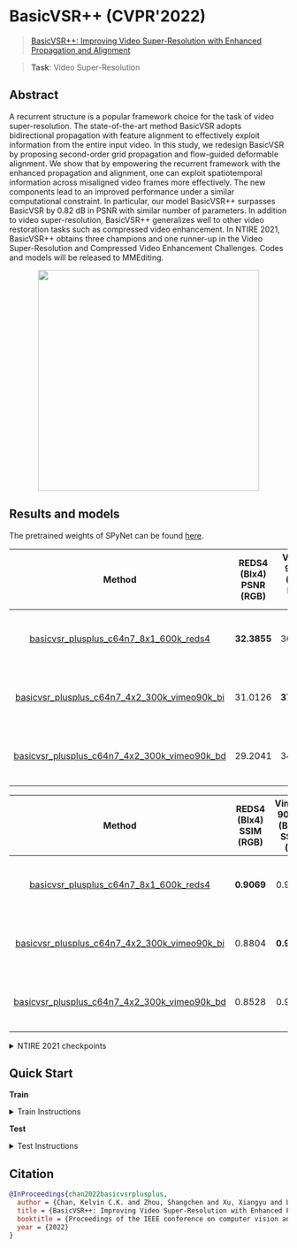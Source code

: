 # BasicVSR++ (CVPR'2022)

> [BasicVSR++: Improving Video Super-Resolution with Enhanced Propagation and Alignment](https://arxiv.org/abs/2104.13371)

> **Task**: Video Super-Resolution

<!-- [ALGORITHM] -->

## Abstract

<!-- [ABSTRACT] -->

A recurrent structure is a popular framework choice for the task of video super-resolution. The state-of-the-art method BasicVSR adopts bidirectional propagation with feature alignment to effectively exploit information from the entire input video. In this study, we redesign BasicVSR by proposing second-order grid propagation and flow-guided deformable alignment. We show that by empowering the recurrent framework with the enhanced propagation and alignment, one can exploit spatiotemporal information across misaligned video frames more effectively. The new components lead to an improved performance under a similar computational constraint. In particular, our model BasicVSR++ surpasses BasicVSR by 0.82 dB in PSNR with similar number of parameters. In addition to video super-resolution, BasicVSR++ generalizes well to other video restoration tasks such as compressed video enhancement. In NTIRE 2021, BasicVSR++ obtains three champions and one runner-up in the Video Super-Resolution and Compressed Video Enhancement Challenges. Codes and models will be released to MMEditing.

<!-- [IMAGE] -->

<div align=center >
 <img src="https://user-images.githubusercontent.com/7676947/144017685-9354df55-aa6d-445f-a946-116f0d6c38d7.png" width="400"/>
</div >

## Results and models

The pretrained weights of SPyNet can be found [here](https://download.openmmlab.com/mmediting/restorers/basicvsr/spynet_20210409-c6c1bd09.pth).

|       Method        | REDS4 (BIx4) PSNR (RGB) | Vimeo-90K-T (BIx4) PSNR (Y) | Vid4 (BIx4) PSNR (Y) | UDM10 (BDx4) PSNR (Y) | Vimeo-90K-T (BDx4) PSNR (Y) | Vid4 (BDx4) PSNR (Y) |       GPU Info        |        Download        |
| :-----------------: | :---------------------: | :-------------------------: | :------------------: | :-------------------: | :-------------------------: | :------------------: | :-------------------: | :--------------------: |
| [basicvsr_plusplus_c64n7_8x1_600k_reds4](/configs/basicvsr_pp/basicvsr-pp_c64n7_8xb1-600k_reds4.py) |       **32.3855**       |           36.4445           |       27.7674        |        34.6868        |           34.0372           |       24.6209        | 8 (Tesla V100-PCIE-32GB) | [model](https://download.openmmlab.com/mmediting/restorers/basicvsr_plusplus/basicvsr_plusplus_c64n7_8x1_600k_reds4_20210217-db622b2f.pth) \| [log](https://download.openmmlab.com/mmediting/restorers/basicvsr_plusplus/basicvsr_plusplus_c64n7_8x1_600k_reds4_20210217_113115.log.json) |
| [basicvsr_plusplus_c64n7_4x2_300k_vimeo90k_bi](/configs/basicvsr_pp/basicvsr-pp_c64n7_4xb2-300k_vimeo90k-bi.py) |         31.0126         |         **37.7864**         |     **27.7882**      |        33.1211        |           33.8972           |       23.6086        | 4 (Tesla V100-PCIE-32GB) | [model](https://download.openmmlab.com/mmediting/restorers/basicvsr_plusplus/basicvsr_plusplus_c64n7_8x1_300k_vimeo90k_bi_20210305-4ef437e2.pth) \| [log](https://download.openmmlab.com/mmediting/restorers/basicvsr_plusplus/basicvsr_plusplus_c64n7_8x1_300k_vimeo90k_bi_20210305_141254.log.json) |
| [basicvsr_plusplus_c64n7_4x2_300k_vimeo90k_bd](/configs/basicvsr_pp/basicvsr-pp_c64n7_4xb2-300k_vimeo90k-bd.py) |         29.2041         |           34.7248           |       26.4377        |      **40.7216**      |         **38.2054**         |     **29.0400**      | 4 (Tesla V100-PCIE-32GB) | [model](https://download.openmmlab.com/mmediting/restorers/basicvsr_plusplus/basicvsr_plusplus_c64n7_8x1_300k_vimeo90k_bd_20210305-ab315ab1.pth) \| [log](https://download.openmmlab.com/mmediting/restorers/basicvsr_plusplus/basicvsr_plusplus_c64n7_8x1_300k_vimeo90k_bd_20210305_140921.log.json) |

|       Method        | REDS4 (BIx4) SSIM (RGB) | Vimeo-90K-T (BIx4) SSIM (Y) | Vid4 (BIx4) SSIM (Y) | UDM10 (BDx4) SSIM (Y) | Vimeo-90K-T (BDx4) SSIM (Y) | Vid4 (BDx4) SSIM (Y) |       GPU Info        |        Download        |
| :-----------------: | :---------------------: | :-------------------------: | :------------------: | :-------------------: | :-------------------------: | :------------------: | :-------------------: | :--------------------: |
| [basicvsr_plusplus_c64n7_8x1_600k_reds4](/configs/basicvsr_pp/basicvsr-pp_c64n7_8xb1-600k_reds4.py) |       **0.9069**        |           0.9411            |        0.8444        |        0.9417         |           0.9244            |        0.7540        | 8 (Tesla V100-PCIE-32GB) | [model](https://download.openmmlab.com/mmediting/restorers/basicvsr_plusplus/basicvsr_plusplus_c64n7_8x1_600k_reds4_20210217-db622b2f.pth) \| [log](https://download.openmmlab.com/mmediting/restorers/basicvsr_plusplus/basicvsr_plusplus_c64n7_8x1_600k_reds4_20210217_113115.log.json) |
| [basicvsr_plusplus_c64n7_4x2_300k_vimeo90k_bi](/configs/basicvsr_pp/basicvsr-pp_c64n7_4xb2-300k_vimeo90k-bi.py) |         0.8804          |         **0.9500**          |      **0.8401**      |        0.9270         |           0.9195            |        0.7033        | 4 (Tesla V100-PCIE-32GB) | [model](https://download.openmmlab.com/mmediting/restorers/basicvsr_plusplus/basicvsr_plusplus_c64n7_8x1_300k_vimeo90k_bi_20210305-4ef437e2.pth) \| [log](https://download.openmmlab.com/mmediting/restorers/basicvsr_plusplus/basicvsr_plusplus_c64n7_8x1_300k_vimeo90k_bi_20210305_141254.log.json) |
| [basicvsr_plusplus_c64n7_4x2_300k_vimeo90k_bd](/configs/basicvsr_pp/basicvsr-pp_c64n7_4xb2-300k_vimeo90k-bd.py) |         0.8528          |           0.9351            |        0.8074        |      **0.9722**       |         **0.9550**          |      **0.8753**      | 4 (Tesla V100-PCIE-32GB) | [model](https://download.openmmlab.com/mmediting/restorers/basicvsr_plusplus/basicvsr_plusplus_c64n7_8x1_300k_vimeo90k_bd_20210305-ab315ab1.pth) \| [log](https://download.openmmlab.com/mmediting/restorers/basicvsr_plusplus/basicvsr_plusplus_c64n7_8x1_300k_vimeo90k_bd_20210305_140921.log.json) |

<details>
<summary align="left">NTIRE 2021 checkpoints</summary>

Note that the following models are finetuned from smaller models. The training schemes of these models will be released when MMEditing reaches 5k stars. We provide the pre-trained models here.

[NTIRE 2021 Video Super-Resolution](https://download.openmmlab.com/mmediting/restorers/basicvsr_plusplus/basicvsr_plusplus_c128n25_ntire_vsr_20210311-1ff35292.pth)

[NTIRE 2021 Quality Enhancement of Compressed Video - Track 1](https://download.openmmlab.com/mmediting/restorers/basicvsr_plusplus/basicvsr_plusplus_c128n25_ntire_decompress_track1_20210223-7b2eba02.pth)

[NTIRE 2021 Quality Enhancement of Compressed Video - Track 2](https://download.openmmlab.com/mmediting/restorers/basicvsr_plusplus/basicvsr_plusplus_c128n25_ntire_decompress_track2_20210314-eeae05e6.pth)

[NTIRE 2021 Quality Enhancement of Compressed Video - Track 3](https://download.openmmlab.com/mmediting/restorers/basicvsr_plusplus/basicvsr_plusplus_c128n25_ntire_decompress_track3_20210304-6daf4a40.pth)

</details>

## Quick Start

**Train**

<details>
<summary>Train Instructions</summary>

You can use the following commands to train a model with cpu or single/multiple GPUs.

```shell
# cpu train
CUDA_VISIBLE_DEVICES=-1 python tools/train.py configs/basicvsr_pp/basicvsr-pp_c64n7_8xb1-600k_reds4.py

# single-gpu train
python tools/train.py configs/basicvsr_pp/basicvsr-pp_c64n7_8xb1-600k_reds4.py

# multi-gpu train
./tools/dist_train.sh configs/basicvsr_pp/basicvsr-pp_c64n7_8xb1-600k_reds4.py 8
```

For more details, you can refer to **Train a model** part in [train_test.md](/docs/en/user_guides/train_test.md#Train-a-model-in-MMEditing).

</details>

**Test**

<details>
<summary>Test Instructions</summary>

You can use the following commands to test a model with cpu or single/multiple GPUs.

```shell
# cpu test
CUDA_VISIBLE_DEVICES=-1 python tools/test.py configs/basicvsr_pp/basicvsr-pp_c64n7_8xb1-600k_reds4.py https://download.openmmlab.com/mmediting/restorers/basicvsr_plusplus/basicvsr_plusplus_c64n7_8x1_600k_reds4_20210217-db622b2f.pth

# single-gpu test
python tools/test.py configs/basicvsr_pp/basicvsr-pp_c64n7_8xb1-600k_reds4.py https://download.openmmlab.com/mmediting/restorers/basicvsr_plusplus/basicvsr_plusplus_c64n7_8x1_600k_reds4_20210217-db622b2f.pth

# multi-gpu test
./tools/dist_test.sh configs/basicvsr_pp/basicvsr-pp_c64n7_8xb1-600k_reds4.py https://download.openmmlab.com/mmediting/restorers/basicvsr_plusplus/basicvsr_plusplus_c64n7_8x1_600k_reds4_20210217-db622b2f.pth 8
```

For more details, you can refer to **Test a pre-trained model** part in [train_test.md](/docs/en/user_guides/train_test.md#Test-a-pre-trained-model-in-MMEditing).

</details>

## Citation

```bibtex
@InProceedings{chan2022basicvsrplusplus,
  author = {Chan, Kelvin C.K. and Zhou, Shangchen and Xu, Xiangyu and Loy, Chen Change},
  title = {BasicVSR++: Improving Video Super-Resolution with Enhanced Propagation and Alignment},
  booktitle = {Proceedings of the IEEE conference on computer vision and pattern recognition},
  year = {2022}
}
```
